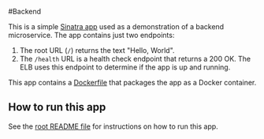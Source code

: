 #Backend

This is a simple [Sinatra app](http://www.sinatrarb.com/) used as a demonstration of a backend microservice. The app
contains just two endpoints:

1. The root URL (`/`) returns the text "Hello, World".
2. The `/health` URL is a health check endpoint that returns a 200 OK. The ELB uses this endpoint to determine if the
   app is up and running.

This app contains a [Dockerfile](./Dockerfile) that packages the app as a Docker container.

## How to run this app

See the [root README file](../README.md) for instructions on how to run this app.

